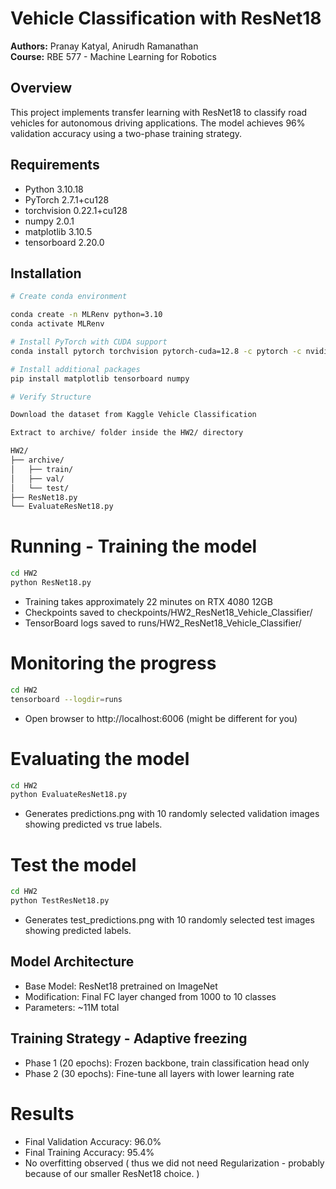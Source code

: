 # Vehicle Classification with ResNet18
**Authors:** Pranay Katyal, Anirudh Ramanathan  
**Course:** RBE 577 - Machine Learning for Robotics

## Overview
This project implements transfer learning with ResNet18 to classify road vehicles for autonomous driving applications. The model achieves 96% validation accuracy using a two-phase training strategy.

## Requirements
- Python 3.10.18
- PyTorch 2.7.1+cu128
- torchvision 0.22.1+cu128
- numpy 2.0.1
- matplotlib 3.10.5
- tensorboard 2.20.0

## Installation
```bash
# Create conda environment

conda create -n MLRenv python=3.10
conda activate MLRenv

# Install PyTorch with CUDA support
conda install pytorch torchvision pytorch-cuda=12.8 -c pytorch -c nvidia

# Install additional packages
pip install matplotlib tensorboard numpy

# Verify Structure 

Download the dataset from Kaggle Vehicle Classification

Extract to archive/ folder inside the HW2/ directory

HW2/
├── archive/
│   ├── train/
│   ├── val/
│   └── test/
├── ResNet18.py
└── EvaluateResNet18.py
```

# Running - Training the model
```bash
cd HW2
python ResNet18.py
```
- Training takes approximately 22 minutes on RTX 4080 12GB
- Checkpoints saved to checkpoints/HW2_ResNet18_Vehicle_Classifier/
- TensorBoard logs saved to runs/HW2_ResNet18_Vehicle_Classifier/

# Monitoring the progress 
```bash
cd HW2
tensorboard --logdir=runs
```
- Open browser to http://localhost:6006 (might be different for you)

# Evaluating the model
```bash
cd HW2
python EvaluateResNet18.py
```
- Generates predictions.png with 10 randomly selected validation images showing predicted vs true labels.

# Test the model
```bash
cd HW2
python TestResNet18.py
```
- Generates test_predictions.png with 10 randomly selected test images showing predicted labels.

 ## Model Architecture

- Base Model: ResNet18 pretrained on ImageNet
- Modification: Final FC layer changed from 1000 to 10 classes
- Parameters: ~11M total

## Training Strategy - Adaptive freezing

- Phase 1 (20 epochs): Frozen backbone, train classification head only
- Phase 2 (30 epochs): Fine-tune all layers with lower learning rate

# Results

- Final Validation Accuracy: 96.0%
- Final Training Accuracy: 95.4%
- No overfitting observed ( thus we did not need Regularization - probably because of our smaller ResNet18 choice. )
